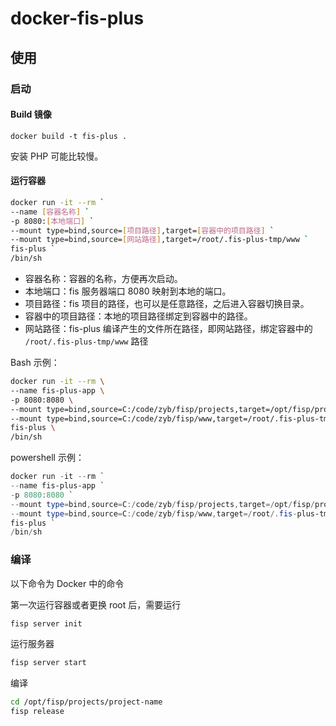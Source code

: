 # docker-fis-plus

## 使用

### 启动

#### Build 镜像

```
docker build -t fis-plus .
```

安装 PHP 可能比较慢。

#### 运行容器

```bash
docker run -it --rm `
--name [容器名称] `
-p 8080:[本地端口] `
--mount type=bind,source=[项目路径],target=[容器中的项目路径] `
--mount type=bind,source=[网站路径],target=/root/.fis-plus-tmp/www `
fis-plus `
/bin/sh
```

- 容器名称：容器的名称，方便再次启动。
- 本地端口：fis 服务器端口 8080 映射到本地的端口。
- 项目路径：fis 项目的路径，也可以是任意路径，之后进入容器切换目录。
- 容器中的项目路径：本地的项目路径绑定到容器中的路径。
- 网站路径：fis-plus 编译产生的文件所在路径，即网站路径，绑定容器中的 `/root/.fis-plus-tmp/www` 路径

Bash 示例：

```bash
docker run -it --rm \
--name fis-plus-app \
-p 8080:8080 \
--mount type=bind,source=C:/code/zyb/fisp/projects,target=/opt/fisp/projects \
--mount type=bind,source=C:/code/zyb/fisp/www,target=/root/.fis-plus-tmp/www \
fis-plus \
/bin/sh
```

powershell 示例：

```powershell
docker run -it --rm `
--name fis-plus-app `
-p 8080:8080 `
--mount type=bind,source=C:/code/zyb/fisp/projects,target=/opt/fisp/projects `
--mount type=bind,source=C:/code/zyb/fisp/www,target=/root/.fis-plus-tmp/www `
fis-plus `
/bin/sh
```



### 编译

以下命令为 Docker 中的命令

第一次运行容器或者更换 root 后，需要运行

```bash
fisp server init
```

运行服务器

```bash
fisp server start
```

编译

```bash
cd /opt/fisp/projects/project-name
fisp release
```

